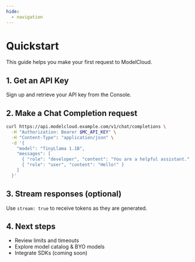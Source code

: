 ```yaml
---
hide:
  - navigation
---
```


# Quickstart

This guide helps you make your first request to ModelCloud.

## 1. Get an API Key
Sign up and retrieve your API key from the Console.

## 2. Make a Chat Completion request
```bash
curl https://api.modelcloud.example.com/v1/chat/completions \
  -H "Authorization: Bearer $MC_API_KEY" \
  -H "Content-Type": "application/json" \
  -d '{
    "model": "TinyLlama 1.1B",
    "messages": [
      { "role": "developer", "content": "You are a helpful assistant." },
      { "role": "user", "content": "Hello!" }
    ]
  }'
```

## 3. Stream responses (optional)
Use `stream: true` to receive tokens as they are generated.

## 4. Next steps
- Review limits and timeouts
- Explore model catalog & BYO models
- Integrate SDKs (coming soon)
